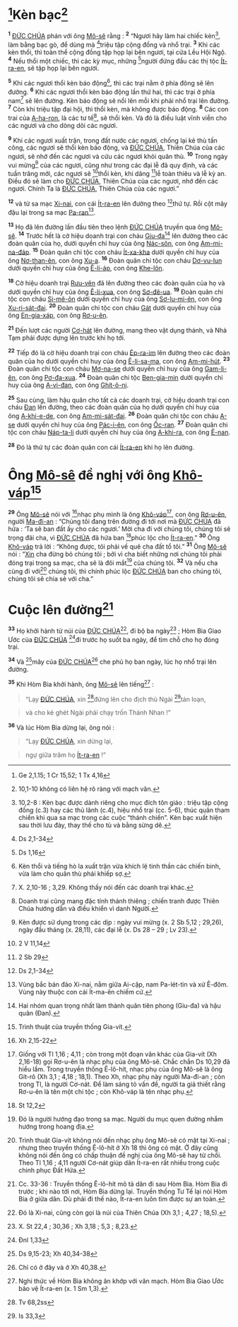 # [^1*]Kèn bạc[^1]
<sup><b>1</b></sup> [ĐỨC CHÚA]() phán với ông [Mô-sê]() rằng : <sup><b>2</b></sup> “Ngươi hãy làm hai chiếc kèn[^2], làm bằng bạc gò, để dùng mà [^2*]triệu tập cộng đồng và nhổ trại. <sup><b>3</b></sup> Khi các kèn thổi, thì toàn thể cộng đồng tập họp lại bên ngươi, tại cửa Lều Hội Ngộ. <sup><b>4</b></sup> Nếu thổi một chiếc, thì các kỳ mục, những [^3*]người đứng đầu các thị tộc [Ít-ra-en](), sẽ tập họp lại bên ngươi.

<sup><b>5</b></sup> Khi các ngươi thổi kèn báo động[^3], thì các trại nằm ở phía đông sẽ lên đường. <sup><b>6</b></sup> Khi các ngươi thổi kèn báo động lần thứ hai, thì các trại ở phía nam[^4] sẽ lên đường. Kèn báo động sẽ nổi lên mỗi khi phải nhổ trại lên đường. <sup><b>7</b></sup> Còn khi triệu tập đại hội, thì thổi kèn, mà không được báo động. <sup><b>8</b></sup> Các con trai của [A-ha-ron](), là các tư tế[^5], sẽ thổi kèn. Và đó là điều luật vĩnh viễn cho các ngươi và cho dòng dõi các ngươi.

<sup><b>9</b></sup> Khi các ngươi xuất trận, trong đất nước các ngươi, chống lại kẻ thù tấn công, các ngươi sẽ thổi kèn báo động, và [ĐỨC CHÚA](), Thiên Chúa của các ngươi, sẽ nhớ đến các ngươi và cứu các ngươi khỏi quân thù. <sup><b>10</b></sup> Trong ngày vui mừng[^6] của các ngươi, cũng như trong các đại lễ đã quy định, và các tuần trăng mới, các ngươi sẽ [^4*]thổi kèn, khi dâng [^5*]lễ toàn thiêu và lễ kỳ an. Điều đó sẽ làm cho [ĐỨC CHÚA](), Thiên Chúa của các ngươi, nhớ đến các ngươi. Chính Ta là [ĐỨC CHÚA](), Thiên Chúa của các ngươi.”

<sup><b>12</b></sup> và từ sa mạc [Xi-nai](), con cái [Ít-ra-en]() lên đường theo [^6*]thứ tự. Rồi cột mây đậu lại trong sa mạc [Pa-ran]()[^11].

<sup><b>13</b></sup> Họ đã lên đường lần đầu tiên theo lệnh [ĐỨC CHÚA]() truyền qua ông [Mô-sê](). <sup><b>14</b></sup> Trước hết là cờ hiệu doanh trại con cháu [Giu-đa]()[^12] lên đường theo các đoàn quân của họ, dưới quyền chỉ huy của ông [Nác-sôn](), con ông [Am-mi-na-đáp](). <sup><b>15</b></sup> Đoàn quân chi tộc con cháu [Ít-xa-kha]() dưới quyền chỉ huy của ông [Nơ-than-ên](), con ông [Xu-a](). <sup><b>16</b></sup> Đoàn quân chi tộc con cháu [Dơ-vu-lun]() dưới quyền chỉ huy của ông [Ê-li-áp](), con ông [Khe-lôn]().

<sup><b>18</b></sup> Cờ hiệu doanh trại [Rưu-vên]() đã lên đường theo các đoàn quân của họ và dưới quyền chỉ huy của ông [Ê-li-xua](), con ông [Sơ-đê-ua](). <sup><b>19</b></sup> Đoàn quân chi tộc con cháu [Si-mê-ôn]() dưới quyền chỉ huy của ông [Sơ-lu-mi-ên](), con ông [Xu-ri-sát-đai](). <sup><b>20</b></sup> Đoàn quân chi tộc con cháu [Gát]() dưới quyền chỉ huy của ông [En-gia-xáp](), con ông [Rơ-u-ên]().

<sup><b>21</b></sup> Đến lượt các người [Cơ-hát]() lên đường, mang theo vật dụng thánh, và Nhà Tạm phải được dựng lên trước khi họ tới.

<sup><b>22</b></sup> Tiếp đó là cờ hiệu doanh trại con cháu [Ép-ra-im]() lên đường theo các đoàn quân của họ dưới quyền chỉ huy của ông [Ê-li-sa-ma](), con ông [Am-mi-hút](). <sup><b>23</b></sup> Đoàn quân chi tộc con cháu [Mơ-na-se]() dưới quyền chỉ huy của ông [Gam-li-ên](), con ông [Pơ-đa-xua](). <sup><b>24</b></sup> Đoàn quân chi tộc [Ben-gia-min]() dưới quyền chỉ huy của ông [A-vi-đan](), con ông [Ghít-ô-ni]().

<sup><b>25</b></sup> Sau cùng, làm hậu quân cho tất cả các doanh trại, cờ hiệu doanh trại con cháu [Đan]() lên đường, theo các đoàn quân của họ dưới quyền chỉ huy của ông [A-khi-e-de](), con ông [Am-mi-sát-đai](). <sup><b>26</b></sup> Đoàn quân chi tộc con cháu [A-se]() dưới quyền chỉ huy của ông [Pác-i-ên](), con ông [Ốc-ran](). <sup><b>27</b></sup> Đoàn quân chi tộc con cháu [Náp-ta-li]() dưới quyền chỉ huy của ông [A-khi-ra](), con ông [Ê-nan]().

<sup><b>28</b></sup> Đó là thứ tự các đoàn quân con cái [Ít-ra-en]() khi họ lên đường.


# Ông [Mô-sê]() đề nghị với ông [Khô-váp]()[^14]
<sup><b>29</b></sup> Ông [Mô-sê]() nói với [^7*]nhạc phụ mình là ông [Khô-váp]()[^15], con ông [Rơ-u-ên](), người [Ma-đi-an]() : “Chúng tôi đang trên đường đi tới nơi mà [ĐỨC CHÚA]() đã hứa : ‘Ta sẽ ban đất ấy cho các ngươi.’ Mời cha đi với chúng tôi, chúng tôi sẽ trọng đãi cha, vì [ĐỨC CHÚA]() đã hứa ban [^8*]phúc lộc cho [Ít-ra-en]().” <sup><b>30</b></sup> Ông [Khô-váp]() trả lời : “Không được, tôi phải về quê cha đất tổ tôi.” <sup><b>31</b></sup> Ông [Mô-sê]() nói : “[Xin]() cha đừng bỏ chúng tôi ; bởi vì cha biết những nơi chúng tôi phải đóng trại trong sa mạc, cha sẽ là đôi mắt[^16] của chúng tôi. <sup><b>32</b></sup> Và nếu cha cùng đi với[^17] chúng tôi, thì chính phúc lộc [ĐỨC CHÚA]() ban cho chúng tôi, chúng tôi sẽ chia sẻ với cha.”


# Cuộc lên đường[^18]
<sup><b>33</b></sup> Họ khởi hành từ núi của [ĐỨC CHÚA]()[^19], đi bộ ba ngày[^20] ; Hòm Bia Giao Ước của [ĐỨC CHÚA]() [^9*]đi trước họ suốt ba ngày, để tìm chỗ cho họ đóng trại.

<sup><b>34</b></sup> Và [^10*]mây của [ĐỨC CHÚA]()[^21] che phủ họ ban ngày, lúc họ nhổ trại lên đường.

<sup><b>35</b></sup> Khi Hòm Bia khởi hành, ông [Mô-sê]() lên tiếng[^22] :


> “Lạy [ĐỨC CHÚA](), xin [^11*]đứng lên cho địch thù Ngài [^12*]tán loạn,
>


> và cho kẻ ghét Ngài phải chạy trốn Thánh Nhan !”
>

<sup><b>36</b></sup> Và lúc Hòm Bia dừng lại, ông nói :


> “Lạy [ĐỨC CHÚA](), xin dừng lại,
>


> ngự giữa trăm họ [Ít-ra-en]() !”
>

[^1]: 10,1-10 không có liên hệ rõ ràng với mạch văn.
[^2]: 10,2-8 : Kèn bạc được dành riêng cho mục đích tôn giáo : triệu tập cộng đồng (c.3) hay các thủ lãnh (c.4), hiệu nhổ trại (cc. 5-6), thúc quân tham chiến khi qua sa mạc trong các cuộc “thánh chiến”. Kèn bạc xuất hiện sau thời lưu đày, thay thế cho tù và bằng sừng dê.
[^3]: Kèn thổi và tiếng hò la xuất trận vừa khích lệ tinh thần các chiến binh, vừa làm cho quân thù phải khiếp sợ.
[^4]: X. 2,10-16 ; 3,29. Không thấy nói đến các doanh trại khác.
[^5]: Doanh trại cũng mang đặc tính thánh thiêng ; chiến tranh được Thiên Chúa hướng dẫn và điều khiển vì danh Người.
[^6]: Kèn được sử dụng trong các dịp : ngày vui mừng (x. 2 Sb 5,12 ; 29,26), ngày đầu tháng (x. 28,11), các đại lễ (x. Ds 28 – 29 ; Lv 23).
[^11]: Vùng bắc bán đảo Xi-nai, nằm giữa Ai-cập, nam Pa-lét-tin và xứ Ê-đôm. Vùng này thuộc con cái Ít-ma-ên chiếm cứ.
[^12]: Hai nhóm quan trọng nhất làm thành quân tiên phong (Giu-đa) và hậu quân (Đan).
[^14]: Trình thuật của truyền thống Gia-vít.
[^15]: Giống với Tl 1,16 ; 4,11 ; còn trong một đoạn văn khác của Gia-vít (Xh 2,16-18) gọi Rơ-u-ên là nhạc phụ của ông Mô-sê. Chắc chắn Ds 10,29 đã hiểu lầm. Trong truyền thống Ê-lô-hít, nhạc phụ của ông Mô-sê là ông Gít-rô (Xh 3,1 ; 4,18 ; 18,1). Theo Xh, nhạc phụ này người Ma-đi-an ; còn trong Tl, là người Cơ-nát. Để làm sáng tỏ vấn đề, người ta giả thiết rằng Rơ-u-ên là tên một chi tộc ; còn Khô-váp là tên nhạc phụ.
[^16]: Đó là người hướng đạo trong sa mạc. Người du mục quen đường nhắm hướng trong hoang địa.
[^17]: Trình thuật Gia-vít không nói đến nhạc phụ ông Mô-sê có mặt tại Xi-nai ; nhưng theo truyền thống Ê-lô-hít ở Xh 18 thì ông có mặt. Ở đây cũng không nói đến ông có chấp thuận đề nghị của ông Mô-sê hay từ chối. Theo Tl 1,16 ; 4,11 người Cơ-nát giúp dân Ít-ra-en rất nhiều trong cuộc chinh phục Đất Hứa.
[^18]: Cc. 33-36 : Truyền thống Ê-lô-hít mô tả dân đi sau Hòm Bia. Hòm Bia đi trước ; khi nào tới nơi, Hòm Bia dừng lại. Truyền thống Tư Tế lại nói Hòm Bia ở giữa dân. Dù phải đi thế nào, Ít-ra-en luôn tìm được sự an toàn.
[^19]: Đó là Xi-nai, cũng còn gọi là núi của Thiên Chúa (Xh 3,1 ; 4,27 ; 18,5).
[^20]: X. St 22,4 ; 30,36 ; Xh 3,18 ; 5,3 ; 8,23.
[^21]: Chỉ có ở đây và ở Xh 40,38.
[^22]: Nghi thức về Hòm Bia không ăn khớp với văn mạch. Hòm Bia Giao Ước bảo vệ Ít-ra-en (x. 1 Sm 1,3).
[^1*]: Ge 2,1.15; 1 Cr 15,52; 1 Tx 4,16
[^2*]: Ds 2,1-34
[^3*]: Ds 1,16
[^4*]: 2 V 11,14
[^5*]: 2 Sb 29
[^6*]: Ds 2,1-34
[^7*]: Xh 2,15-22
[^8*]: St 12,2
[^9*]: Đnl 1,33
[^10*]: Ds 9,15-23; Xh 40,34-38
[^11*]: Tv 68,2ss
[^12*]: Is 33,3